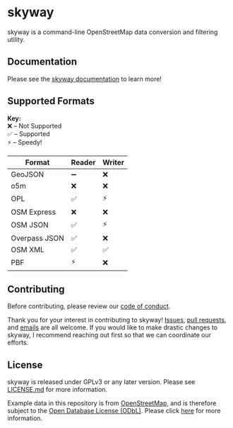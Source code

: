 # skyway

skyway is a command-line OpenStreetMap data conversion and filtering utility.

## Documentation

Please see the [skyway documentation](https://maprva.github.io/skyway/) to learn more!

## Supported Formats

**Key:**<br>
❌ – Not Supported<br>
✅ – Supported<br>
⚡ – Speedy!<br>

| Format        | Reader | Writer |
| --------------|--------|--------|
| GeoJSON       | ➖     | ❌     |
| o5m           | ❌     | ❌     |
| OPL           | ✅     | ⚡     |
| OSM Express   | ❌     | ❌     |
| OSM JSON      | ✅     | ⚡     |
| Overpass JSON | ✅     | ❌     |
| OSM XML       | ✅     | ✅     |
| PBF           | ⚡     | ❌     |

## Contributing

Before contributing, please review our [code of conduct](CODE_OF_CONDUCT.md).

Thank you for your interest in contributing to skyway!
[Issues](https://github.com/MapRVA/skyway/issues), [pull requests](https://github.com/MapRVA/skyway/pulls), and [emails](mailto:email@jacobhall.net) are all welcome.
If you would like to make drastic changes to skyway, I recommend reaching out first so that we can coordinate our efforts.

## License

skyway is released under GPLv3 or any later version.
Please see [LICENSE.md](LICENSE.md) for more information.

Example data in this repository is from [OpenStreetMap](https://www.openstreetmap.org), and is therefore subject to the [Open Database License (ODbL)](https://opendatacommons.org/licenses/odbl/).
Please click [here](https://www.openstreetmap.org/copyright) for more information.
